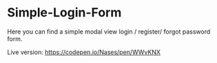 # Simple-Login-Form
Here you can find a simple modal view login / register/ forgot password form.

Live version: https://codepen.io/Nases/pen/WWvKNX
